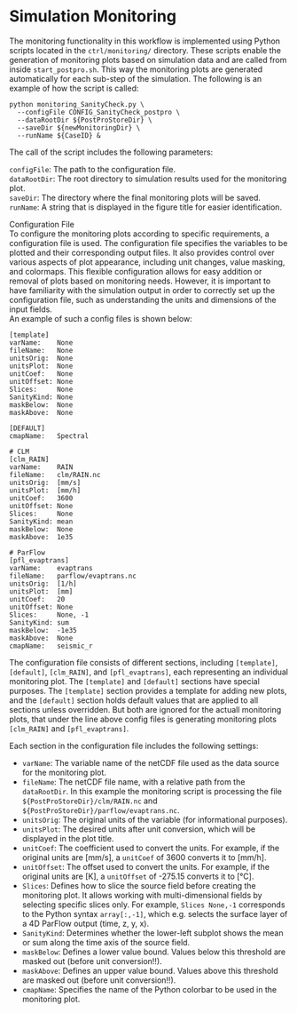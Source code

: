 # Simulation Monitoring

The monitoring functionality in this workflow is implemented using Python scripts located in the `ctrl/monitoring/` directory. These scripts enable the generation of monitoring plots based on simulation data and are called from inside `start_postpro.sh`. This way the monitoring plots are generated automatically for each sub-step of the simulation. The following is an example of how the script is called:

```
python monitoring_SanityCheck.py \
  --configFile CONFIG_SanityCheck_postpro \
  --dataRootDir ${PostProStoreDir} \
  --saveDir ${newMonitoringDir} \
  --runName ${CaseID} &
```

The call of the script includes the following parameters:

`configFile`: The path to the configuration file.  
`dataRootDir`: The root directory to simulation results used for the monitoring plot.     
`saveDir`: The directory where the final monitoring plots will be saved.  
`runName`: A string that is displayed in the figure title for easier identification.  


Configuration File   
To configure the monitoring plots according to specific requirements, a configuration file is used. The configuration file specifies the variables to be plotted and their corresponding output files. It also provides control over various aspects of plot appearance, including unit changes, value masking, and colormaps. This flexible configuration allows for easy addition or removal of plots based on monitoring needs. However, it is important to have familiarity with the simulation output in order to correctly set up the configuration file, such as understanding the units and dimensions of the input fields.   
An example of such a config files is shown below:  

```
[template]
varName:    None
fileName:   None
unitsOrig:  None
unitsPlot:  None
unitCoef:   None
unitOffset: None
Slices:     None
SanityKind: None
maskBelow:  None
maskAbove:  None

[DEFAULT]
cmapName:   Spectral   

# CLM
[clm_RAIN]
varName:    RAIN
fileName:   clm/RAIN.nc
unitsOrig:  [mm/s]
unitsPlot:  [mm/h]
unitCoef:   3600
unitOffset: None
Slices:     None
SanityKind: mean
maskBelow:  None
maskAbove:  1e35

# ParFlow
[pfl_evaptrans]
varName:    evaptrans
fileName:   parflow/evaptrans.nc
unitsOrig:  [1/h]
unitsPlot:  [mm]
unitCoef:   20
unitOffset: None
Slices:     None, -1
SanityKind: sum
maskBelow:  -1e35
maskAbove:  None
cmapName:   seismic_r
```

The configuration file consists of different sections, including `[template]`, `[default]`, `[clm_RAIN]`, and `[pfl_evaptrans]`, each representing an individual monitoring plot. The `[template]` and `[default]` sections have special purposes. The `[template]` section provides a template for adding new plots, and the `[default]` section holds default values that are applied to all sections unless overridden. But both are ignored for the actuall monitoring plots, that under the line above config files is generating monitoring plots `[clm_RAIN]` and `[pfl_evaptrans]`.

Each section in the configuration file includes the following settings:

- `varName`: The variable name of the netCDF file used as the data source for the monitoring plot.   
- `fileName`: The netCDF file name, with a relative path from the `dataRootDir`. In this example the monitoring script is processing the file `${PostProStoreDir}/clm/RAIN.nc` and `${PostProStoreDir}/parflow/evaptrans.nc`.     
- `unitsOrig`: The original units of the variable (for informational purposes).   
- `unitsPlot`: The desired units after unit conversion, which will be displayed in the plot title.   
- `unitCoef`: The coefficient used to convert the units. For example, if the original units are [mm/s], a `unitCoef` of 3600 converts it to [mm/h].   
- `unitOffset`: The offset used to convert the units. For example, if the original units are [K], a `unitOffset` of -275.15 converts it to [°C].   
- `Slices`: Defines how to slice the source field before creating the monitoring plot. It allows working with multi-dimensional fields by selecting specific slices only. For example, `Slices None,-1` corresponds to the Python syntax `array[:,-1]`, which e.g. selects the surface layer of a 4D ParFlow output (time, z, y, x).   
- `SanityKind`: Determines whether the lower-left subplot shows the mean or sum along the time axis of the source field.   
- `maskBelow`: Defines a lower value bound. Values below this threshold are masked out (before unit conversion!!).   
- `maskAbove`: Defines an upper value bound. Values above this threshold are masked out (before unit conversion!!).   
- `cmapName`: Specifies the name of the Python colorbar to be used in the monitoring plot.